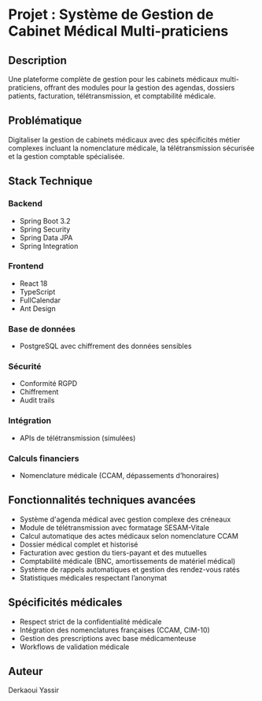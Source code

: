 # Projet : Système de Gestion de Cabinet Médical Multi-praticiens

## Description
Une plateforme complète de gestion pour les cabinets médicaux multi-praticiens, offrant des modules pour la gestion des agendas, dossiers patients, facturation, télétransmission, et comptabilité médicale.

## Problématique 
Digitaliser la gestion de cabinets médicaux avec des spécificités métier complexes incluant la nomenclature médicale, la télétransmission sécurisée et la gestion comptable spécialisée.

## Stack Technique

### Backend
- Spring Boot 3.2
- Spring Security
- Spring Data JPA
- Spring Integration

### Frontend
- React 18
- TypeScript
- FullCalendar
- Ant Design

### Base de données
- PostgreSQL avec chiffrement des données sensibles

### Sécurité
- Conformité RGPD
- Chiffrement
- Audit trails

### Intégration
- APIs de télétransmission (simulées)

### Calculs financiers
- Nomenclature médicale (CCAM, dépassements d’honoraires)

## Fonctionnalités techniques avancées

- Système d'agenda médical avec gestion complexe des créneaux
- Module de télétransmission avec formatage SESAM-Vitale
- Calcul automatique des actes médicaux selon nomenclature CCAM
- Dossier médical complet et historisé
- Facturation avec gestion du tiers-payant et des mutuelles
- Comptabilité médicale (BNC, amortissements de matériel médical)
- Système de rappels automatiques et gestion des rendez-vous ratés
- Statistiques médicales respectant l’anonymat

## Spécificités médicales

- Respect strict de la confidentialité médicale
- Intégration des nomenclatures françaises (CCAM, CIM-10)
- Gestion des prescriptions avec base médicamenteuse
- Workflows de validation médicale

## Auteur
Derkaoui Yassir
